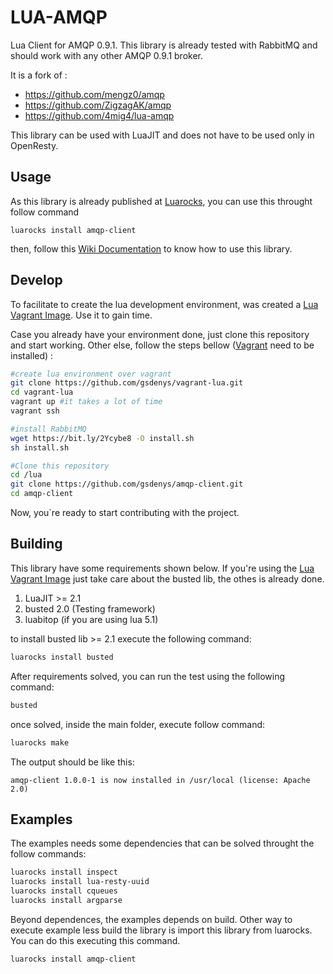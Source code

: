 # LUA-AMQP

Lua Client for AMQP 0.9.1. This library is already tested with RabbitMQ and should work with any other AMQP 0.9.1 broker.

It is a fork of : 

* https://github.com/mengz0/amqp
* https://github.com/ZigzagAK/amqp
* https://github.com/4mig4/lua-amqp

This library can be used with LuaJIT and does not have to be used only in OpenResty.

## Usage

As this library is already published at [Luarocks](https://luarocks.org), you can use this throught follow command

    luarocks install amqp-client

then, follow this [Wiki Documentation](https://github.com/gsdenys/amqp-client/wiki) to know how to use this library.

## Develop

To facilitate to create the lua development environment, was created a [Lua Vagrant Image](https://github.com/gsdenys/vagrant-lua). Use it to gain time.

Case you already have your environment done, just clone this repository and start working. Other else, follow the steps bellow ([Vagrant](https://www.vagrantup.com) need to be installed) :

```sh
#create lua environment over vagrant
git clone https://github.com/gsdenys/vagrant-lua.git
cd vagrant-lua
vagrant up #it takes a lot of time 
vagrant ssh

#install RabbitMQ
wget https://bit.ly/2Ycybe8 -O install.sh
sh install.sh

#Clone this repository
cd /lua
git clone https://github.com/gsdenys/amqp-client.git
cd amqp-client
```
Now, you`re ready to start contributing with the project.

## Building

This library have some requirements shown below. If you're using the [Lua Vagrant Image](https://github.com/gsdenys/vagrant-lua) just take care about the busted lib, the othes is already done.

1. LuaJIT >= 2.1 
2. busted 2.0 (Testing framework)
3. luabitop (if you are using lua 5.1)

to install busted lib >= 2.1 execute the following command:

```sh
luarocks install busted
```

After requirements solved, you can run the test using the following command:

```sh
busted
```

once solved, inside the main folder, execute follow command:

```sh
luarocks make
```

The output should be like this:

    amqp-client 1.0.0-1 is now installed in /usr/local (license: Apache 2.0)

## Examples

The examples needs some dependencies that can be solved throught the follow commands:

```sh
luarocks install inspect
luarocks install lua-resty-uuid
luarocks install cqueues
luarocks install argparse
```

Beyond dependences, the examples depends on build. Other way to execute example less build the library is import this library from luarocks. You can do this executing this command.

 ```sh
 luarocks install amqp-client
 ```   
